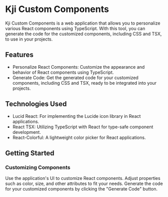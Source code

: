 # Kji Custom Components

Kji Custom Components is a web application that allows you to personalize various React components using TypeScript. With this tool, you can generate the code for the customized components, including CSS and TSX, to use in your projects.

## Features

- Personalize React Components: Customize the appearance and behavior of React components using TypeScript.
- Generate Code: Get the generated code for your customized components, including CSS and TSX, ready to be integrated into your projects.

## Technologies Used

- Lucid React: For implementing the Lucide icon library in React applications.
- React TSX: Utilizing TypeScript with React for type-safe component development.
- React-Colorful: A lightweight color picker for React applications.

## Getting Started


### Customizing Components
Use the application's UI to customize React components.
Adjust properties such as color, size, and other attributes to fit your needs.
Generate the code for your customized components by clicking the "Generate Code" button.